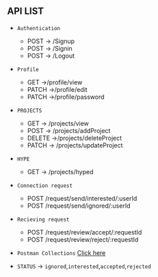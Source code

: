 ## API LIST
- `Authentication` 
  - POST -> /Signup
  - POST -> /Signin
  - POST -> /Logout
- `Profile` 
  - GET ->/profile/view
  - PATCH ->/profile/edit
  - PATCH ->/profile/password

- `PROJECTS`
  - GET -> /projects/view
  - POST -> /projects/addProject
  - DELETE ->/projects/deleteProject
  - PATCH -> /projects/updateProject

- `HYPE` 
  - GET -> /projects/hyped  

- `Connection request`
  - POST /request/send/interested/:userId
  - POST /request/send/ignored/:userId

- `Recieving request`
  - POST /request/review/accept/:requestId
  - POST /request/review/reject/:requestId

  

- `Postman Collections`
  [Click here](https://dexterous-devs.postman.co/workspace/Devumble~ff5f8cf5-9589-4a79-b308-b2112b29b158/collection/31772699-e52a7d22-a3e4-4870-bc73-5491ffa91322?action=share&creator=31772699)

- `STATUS` -> `ignored`,`interested`,`accepted`,`rejected`

